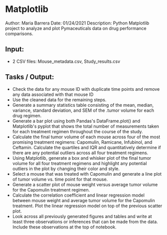 # Matplotlib
Author: Maria Barrera
Date: 01/24/2021
Description:  Python Matplotlib project to analyze and plot Pymaceuticals data on drug performance comparisons. 

## Input:
- 2 CSV files:  Mouse_metadata.csv, Study_results.csv

## Tasks / Output:
- Check the data for any mouse ID with duplicate time points and remove any data associated with that mouse ID
- Use the cleaned data for the remaining steps.
- Generate a summary statistics table consisting of the mean, median, variance, standard deviation, and SEM of the .tumor volume for each drug regimen.
- Generate a bar plot using both Pandas's DataFrame.plot() and Matplotlib's pyplot that shows the total number of measurements taken for each treatment regimen throughout the course of the study.
- Calculate the final tumor volume of each mouse across four of the most promising treatment regimens: Capomulin, Ramicane, Infubinol, and Ceftamin. Calculate the quartiles and IQR and quantitatively determine if there are any potential outliers across all four treatment regimens.
- Using Matplotlib, generate a box and whisker plot of the final tumor volume for all four treatment regimens and highlight any potential outliers in the plot by changing their color and style.
- Select a mouse that was treated with Capomulin and generate a line plot of tumor volume vs. time point for that mouse.
- Generate a scatter plot of mouse weight versus average tumor volume for the Capomulin treatment regimen.
- Calculate the correlation coefficient and linear regression model between mouse weight and average tumor volume for the Capomulin treatment. Plot the linear regression model on top of the previous scatter plot.
- Look across all previously generated figures and tables and write at least three observations or inferences that can be made from the data. Include these observations at the top of notebook.